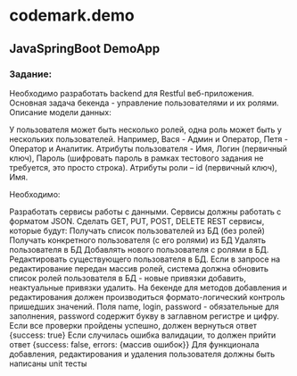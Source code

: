 # codemark.demo
## JavaSpringBoot DemoApp
### Задание:
Необходимо разработать backend для Restful веб-приложения. Основная задача бекенда - управление пользователями и их ролями. Описание модели данных:  

У пользователя может быть несколько ролей, одна роль может быть у нескольких пользователей. Например, Вася - Админ и Оператор, Петя - Оператор и Аналитик. 
Атрибуты пользователя - Имя, Логин (первичный ключ), Пароль (шифровать пароль в рамках тестового задания не требуется, это просто строка). 
Атрибуты роли – id (первичный ключ), Имя. 
 

Необходимо: 

Разработать сервисы работы с данными. Сервисы должны работать с форматом JSON. Сделать GET, PUT, POST, DELETE REST сервисы, которые будут:
Получать список пользователей из БД (без ролей)
Получать конкретного пользователя (с его ролями) из БД
Удалять пользователя в БД
Добавлять нового пользователя с ролями в БД.
Редактировать существующего пользователя в БД. Если в запросе на редактирование передан массив ролей, система должна обновить список ролей пользователя в БД - новые привязки добавить, неактуальные привязки удалить.
На бекенде для методов добавления и редактирования должен производиться формато-логический контроль пришедших значений. Поля name, login, password - обязательные для заполнения, password содержит букву в заглавном регистре и цифру. 
Если все проверки пройдены успешно, должен вернуться ответ {success: true}
Если случилась ошибка валидации, то должен прийти ответ {success: false, errors: {массив ошибок}}
Для функционала добавления, редактирования и удаления пользователя должны быть написаны unit тесты
